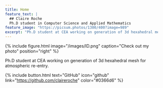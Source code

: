 ```yaml
---
title: Home
feature_text: |
  ## Claire Roche
  Ph.D student in Computer Science and Applied Mathematics
feature_image: "https://picsum.photos/1300/400?image=989"
excerpt: "Ph.D student at CEA working on generation of 3d hexahedral mesh for atmospheric re-entry."
---
```


{% include figure.html image="/images/ID.png" caption="Check out my photo" position="right" %}

Ph.D student at CEA working on generation of 3d hexahedral mesh for atmospheric re-entry.

{% include button.html text="GitHub" icon="github" link="https://github.com/claireroche" color="#0366d6" %}

[comment]: <> (### Contact form)

[comment]: <> ({% include site-form.html %})
